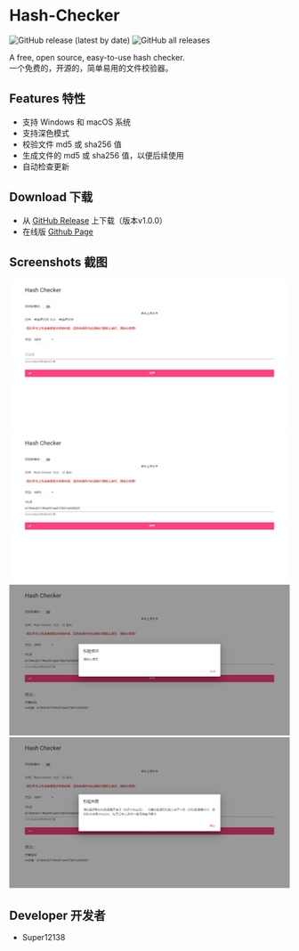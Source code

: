 # Hash-Checker
![GitHub release (latest by date)](https://img.shields.io/github/v/release/Super12138/Hash-Checker?style=flat-square)
![GitHub all releases](https://img.shields.io/github/downloads/Super12138/Hash-Checker/total?style=flat-square)

A free, open source, easy-to-use hash checker.<br/>
一个免费的，开源的，简单易用的文件校验器。

## Features 特性
- 支持 Windows 和 macOS 系统
- 支持深色模式
- 校验文件 md5 或 sha256 值
- 生成文件的 md5 或 sha256 值，以便后续使用
- 自动检查更新

## Download 下载
- 从 [GitHub Release](https://github.com/Super12138/Hash-Checker/releases) 上下载（版本v1.0.0）
- 在线版 [Github Page](https://super12138.github.io/Hash-Checker/)
## Screenshots 截图
![](docs/Screenshot%20-%201.png)
<br>
![](docs/Screenshot%20-%202.png)
<br>
![](docs/Screenshot%20-%203.png)
<br>
![](docs/Screenshot%20-%204.png)

## Developer 开发者
- Super12138
